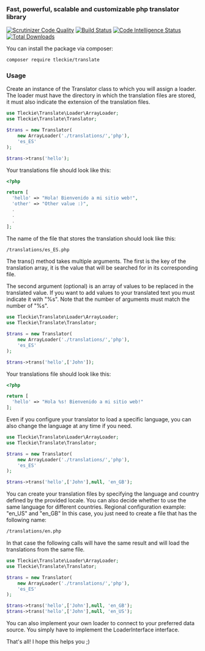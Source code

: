 ### Fast, powerful, scalable and customizable php translator library

[![Scrutinizer Code Quality](https://scrutinizer-ci.com/g/teodoroleckie/translate/badges/quality-score.png?b=main)](https://scrutinizer-ci.com/g/teodoroleckie/translate/?branch=main)
[![Build Status](https://scrutinizer-ci.com/g/teodoroleckie/translate/badges/build.png?b=main)](https://scrutinizer-ci.com/g/teodoroleckie/translate/build-status/main)
[![Code Intelligence Status](https://scrutinizer-ci.com/g/teodoroleckie/translate/badges/code-intelligence.svg?b=main)](https://scrutinizer-ci.com/code-intelligence)
[![Total Downloads](https://img.shields.io/packagist/dt/tleckie/translate.svg?style=flat-square)](https://packagist.org/packages/tleckie/translate)

You can install the package via composer:

```bash
composer require tleckie/translate
```

### Usage

Create an instance of the Translator class to which you will assign a loader. 
The loader must have the directory in which the translation files are stored, 
it must also indicate the extension of the translation files.


```php
use Tleckie\Translate\Loader\ArrayLoader;
use Tleckie\Translate\Translator;

$trans = new Translator(
    new ArrayLoader('./translations/','php'),
    'es_ES'
);

$trans->trans('hello');

```
Your translations file should look like this:

```php
<?php

return [
  'hello' => "Hola! Bienvenido a mi sitio web!",
  'other' => "Other value :)",
  .
  .
  .
];
```

The name of the file that stores the translation should look like this:

```bash
/translations/es_ES.php
```
The trans() method takes multiple arguments. The first is the key of the translation 
array, it is the value that will be searched for in its corresponding file.

The second argument (optional) is an array of values to be replaced in the translated value. 
If you want to add values to your translated text you must indicate it with "%s".
Note that the number of arguments must match the number of "%s".

```php
use Tleckie\Translate\Loader\ArrayLoader;
use Tleckie\Translate\Translator;

$trans = new Translator(
    new ArrayLoader('./translations/','php'),
    'es_ES'
);

$trans->trans('hello',['John']);

```

Your translations file should look like this:

```php
<?php

return [
  'hello' => "Hola %s! Bienvenido a mi sitio web!"
];
```

Even if you configure your translator to load a specific language, 
you can also change the language at any time if you need.

```php
use Tleckie\Translate\Loader\ArrayLoader;
use Tleckie\Translate\Translator;

$trans = new Translator(
    new ArrayLoader('./translations/','php'),
    'es_ES'
);

$trans->trans('hello',['John'],null, 'en_GB');

```

You can create your translation files by specifying the language and country defined 
by the provided locale. You can also decide whether to use the same language for different countries.
Regional configuration example:
"en_US" and "en_GB"
In this case, you just need to create a file that has the following name:

```bash
/translations/en.php
```

In that case the following calls will have the same result and will load the translations from the same file.
```php
use Tleckie\Translate\Loader\ArrayLoader;
use Tleckie\Translate\Translator;

$trans = new Translator(
    new ArrayLoader('./translations/','php'),
    'es_ES'
);

$trans->trans('hello',['John'],null, 'en_GB');
$trans->trans('hello',['John'],null, 'en_US');
```

You can also implement your own loader to connect to your preferred data source. 
You simply have to implement the LoaderInterface interface.


That's all! I hope this helps you ;)